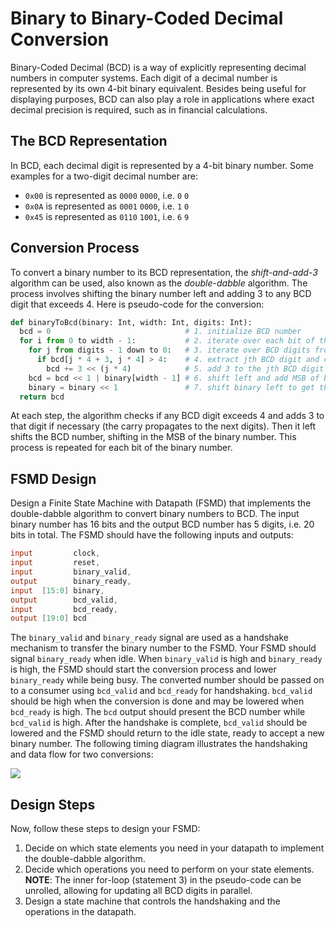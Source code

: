 # Binary to Binary-Coded Decimal Conversion

Binary-Coded Decimal (BCD) is a way of explicitly representing decimal numbers in computer 
systems. Each digit of a decimal number is represented by its own 4-bit binary equivalent. 
Besides being useful for displaying purposes, BCD can also play a role in applications 
where exact decimal precision is required, such as in financial calculations.

## The BCD Representation

In BCD, each decimal digit is represented by a 4-bit binary number. Some examples for a 
two-digit decimal number are:

- `0x00` is represented as `0000` `0000`, i.e. `0` `0`
- `0x0A` is represented as `0001` `0000`, i.e. `1` `0`
- `0x45` is represented as `0110` `1001`, i.e. `6` `9`

## Conversion Process

To convert a binary number to its BCD representation, the *shift-and-add-3* algorithm can 
be used, also known as the *double-dabble* algorithm. The process involves shifting the 
binary number left and adding 3 to any BCD digit that exceeds 4. Here is pseudo-code for 
the conversion:

```python
def binaryToBcd(binary: Int, width: Int, digits: Int):
  bcd = 0                              # 1. initialize BCD number
  for i from 0 to width - 1:           # 2. iterate over each bit of the binary number
    for j from digits - 1 down to 0:   # 3. iterate over BCD digits from most to least significant
      if bcd[j * 4 + 3, j * 4] > 4:    # 4. extract jth BCD digit and check if it exceeds 4
        bcd += 3 << (j * 4)            # 5. add 3 to the jth BCD digit
    bcd = bcd << 1 | binary[width - 1] # 6. shift left and add MSB of binary
    binary = binary << 1               # 7. shift binary left to get the next bit at MSB
  return bcd
```

At each step, the algorithm checks if any BCD digit exceeds 4 and adds 3 to that digit 
if necessary (the carry propagates to the next digits). Then it left shifts the BCD 
number, shifting in the MSB of the binary number. This process is repeated for each 
bit of the binary number.

## FSMD Design

Design a Finite State Machine with Datapath (FSMD) that implements the double-dabble 
algorithm to convert binary numbers to BCD. The input binary number has 16 bits and 
the output BCD number has 5 digits, i.e. 20 bits in total. The FSMD should have the 
following inputs and outputs:

```verilog
input         clock,
input         reset,
input         binary_valid,
output        binary_ready,
input  [15:0] binary,
output        bcd_valid,
input         bcd_ready,
output [19:0] bcd
```

The `binary_valid` and `binary_ready` signal are used as a handshake mechanism to 
transfer the binary number to the FSMD. Your FSMD should signal `binary_ready` when 
idle. When `binary_valid` is high and `binary_ready` is high, the FSMD should 
start the conversion process and lower `binary_ready` while being busy. The converted 
number should be passed on to a consumer using `bcd_valid` and `bcd_ready` for handshaking. `bcd_valid` should be high when the conversion is done and may be lowered when `bcd_ready` is high. The `bcd` output should present the BCD number while `bcd_valid` is high. After the handshake is complete, `bcd_valid` should be lowered and the FSMD should return to the idle state, ready to accept a new binary number. The following timing diagram illustrates the handshaking and data flow for two conversions:

<img src="https://svg.wavedrom.com/{ 'signal': [{ 'name': 'clk',        'wave': 'p...............' },{ 'name': 'reset',      'wave': '10..............' },{ 'name': 'binary_valid','wave':'x0101|....0|....' },{ 'name': 'binary_ready','wave':'x1.0.|...10|....' },{ 'name': 'binary[15:0]','wave':'x.5x5|...x.|....', 'data':['0xAA','0x24'] },{ 'name': 'bcd_valid',   'wave':'0....|1..0.|..10' },{ 'name': 'bcd_ready',   'wave':'0....|..10.|1..0' },{ 'name': 'bcd[19:0]',   'wave':'x....|4..x.|..4x', 'data':['0x170','0x36'] }]}"/>

## Design Steps

Now, follow these steps to design your FSMD:

1. Decide on which state elements you need in your datapath to implement the 
   double-dabble algorithm.
2. Decide which operations you need to perform on your state elements. **NOTE**: The 
   inner for-loop (statement 3) in the pseudo-code can be unrolled, allowing for 
   updating all BCD digits in parallel.
3. Design a state machine that controls the handshaking and the operations in the datapath.

